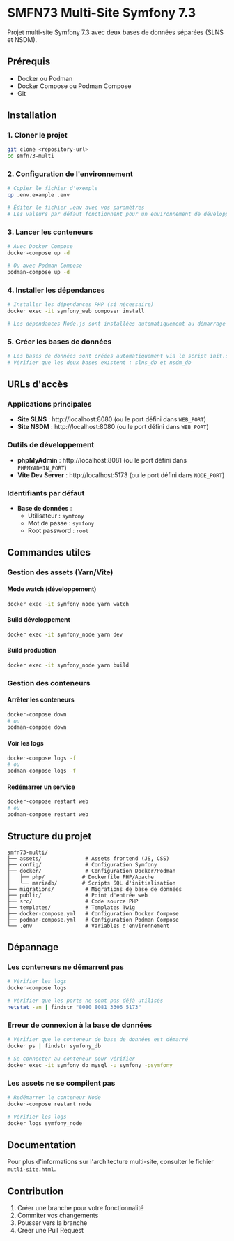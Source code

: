 # SMFN73 Multi-Site Symfony 7.3

Projet multi-site Symfony 7.3 avec deux bases de données séparées (SLNS et NSDM).

## Prérequis

- Docker ou Podman
- Docker Compose ou Podman Compose
- Git

## Installation

### 1. Cloner le projet
```bash
git clone <repository-url>
cd smfn73-multi
```

### 2. Configuration de l'environnement
```bash
# Copier le fichier d'exemple
cp .env.example .env

# Éditer le fichier .env avec vos paramètres
# Les valeurs par défaut fonctionnent pour un environnement de développement local
```

### 3. Lancer les conteneurs
```bash
# Avec Docker Compose
docker-compose up -d

# Ou avec Podman Compose
podman-compose up -d
```

### 4. Installer les dépendances
```bash
# Installer les dépendances PHP (si nécessaire)
docker exec -it symfony_web composer install

# Les dépendances Node.js sont installées automatiquement au démarrage
```

### 5. Créer les bases de données
```bash
# Les bases de données sont créées automatiquement via le script init.sql
# Vérifier que les deux bases existent : slns_db et nsdm_db
```

## URLs d'accès

### Applications principales
- **Site SLNS** : http://localhost:8080 (ou le port défini dans `WEB_PORT`)
- **Site NSDM** : http://localhost:8080 (ou le port défini dans `WEB_PORT`)

### Outils de développement
- **phpMyAdmin** : http://localhost:8081 (ou le port défini dans `PHPMYADMIN_PORT`)
- **Vite Dev Server** : http://localhost:5173 (ou le port défini dans `NODE_PORT`)

### Identifiants par défaut
- **Base de données** : 
  - Utilisateur : `symfony`
  - Mot de passe : `symfony`
  - Root password : `root`

## Commandes utiles

### Gestion des assets (Yarn/Vite)

#### Mode watch (développement)
```bash
docker exec -it symfony_node yarn watch
```

#### Build développement
```bash
docker exec -it symfony_node yarn dev
```

#### Build production
```bash
docker exec -it symfony_node yarn build
```

### Gestion des conteneurs

#### Arrêter les conteneurs
```bash
docker-compose down
# ou
podman-compose down
```

#### Voir les logs
```bash
docker-compose logs -f
# ou
podman-compose logs -f
```

#### Redémarrer un service
```bash
docker-compose restart web
# ou
podman-compose restart web
```

## Structure du projet

```
smfn73-multi/
├── assets/              # Assets frontend (JS, CSS)
├── config/              # Configuration Symfony
├── docker/              # Configuration Docker/Podman
│   ├── php/            # Dockerfile PHP/Apache
│   └── mariadb/        # Scripts SQL d'initialisation
├── migrations/          # Migrations de base de données
├── public/              # Point d'entrée web
├── src/                 # Code source PHP
├── templates/           # Templates Twig
├── docker-compose.yml   # Configuration Docker Compose
├── podman-compose.yml   # Configuration Podman Compose
└── .env                 # Variables d'environnement
```

## Dépannage

### Les conteneurs ne démarrent pas
```bash
# Vérifier les logs
docker-compose logs

# Vérifier que les ports ne sont pas déjà utilisés
netstat -an | findstr "8080 8081 3306 5173"
```

### Erreur de connexion à la base de données
```bash
# Vérifier que le conteneur de base de données est démarré
docker ps | findstr symfony_db

# Se connecter au conteneur pour vérifier
docker exec -it symfony_db mysql -u symfony -psymfony
```

### Les assets ne se compilent pas
```bash
# Redémarrer le conteneur Node
docker-compose restart node

# Vérifier les logs
docker logs symfony_node
```

## Documentation

Pour plus d'informations sur l'architecture multi-site, consulter le fichier `mutli-site.html`.

## Contribution

1. Créer une branche pour votre fonctionnalité
2. Commiter vos changements
3. Pousser vers la branche
4. Créer une Pull Request